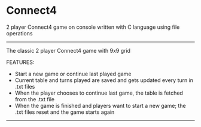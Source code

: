 # Connect4
2 player Connect4 game on console written with C language using file operations

----------------------------------------------------------------------------------------------------------------
The classic 2 player Connect4 game with 9x9 grid

FEATURES:
- Start a new game or continue last played game
- Current table and turns played are saved and gets updated every turn in .txt files
- When the player chooses to continue last game, the table is fetched from the .txt file
- When the game is finished and players want to start a new game; the .txt files reset and the game starts again
----------------------------------------------------------------------------------------------------------------

